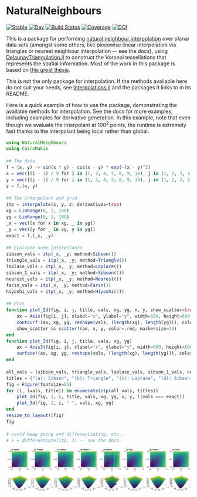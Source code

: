 # NaturalNeighbours

[![Stable](https://img.shields.io/badge/docs-stable-blue.svg)](https://DanielVandH.github.io/NaturalNeighbours.jl/stable/)
[![Dev](https://img.shields.io/badge/docs-dev-blue.svg)](https://DanielVandH.github.io/NaturalNeighbours.jl/dev/)
[![Build Status](https://github.com/DanielVandH/NaturalNeighbours.jl/actions/workflows/CI.yml/badge.svg?branch=main)](https://github.com/DanielVandH/NaturalNeighbours.jl/actions/workflows/CI.yml?query=branch%3Amain)
[![Coverage](https://codecov.io/gh/DanielVandH/NaturalNeighbours.jl/branch/main/graph/badge.svg)](https://codecov.io/gh/DanielVandH/NaturalNeighbours.jl)
[![DOI](https://zenodo.org/badge/638929469.svg)](https://zenodo.org/badge/latestdoi/638929469)

This is a package for performing [natural neighbour interpolation](https://en.wikipedia.org/wiki/Natural_neighbor_interpolation) over planar data sets (amongst some others, like piecewise linear interpolation via triangles or nearest neighbour interpolation -- see the docs), using [DelaunayTriangulation.jl](https://github.com/DanielVandH/DelaunayTriangulation.jl) to construct the Voronoi tessellations that represents the spatial information. Most of the work in this package is based on [this great thesis](https://kluedo.ub.rptu.de/frontdoor/deliver/index/docId/2104/file/diss.bobach.natural.neighbor.20090615.pdf).

This is not the only package for interpolation. If the methods available here do not suit your needs, see [Interpolations.jl](https://github.com/JuliaMath/Interpolations.jl) and the packages it links to in its README.

Here is a quick example of how to use the package, demonstrating the available methods for interpolation. See the docs for more examples, including examples for derivative generation. In this example, note that even though we evaluate the interpolant at $100^2$ points, the runtime is extremely fast thanks to the interpolant being local rather than global.

```julia
using NaturalNeighbours
using CairoMakie

## The data 
f = (x, y) -> sin(x * y) - cos(x - y) * exp(-(x - y)^2)
x = vec([(i - 1) / 9 for i in (1, 3, 4, 5, 8, 9, 10), j in (1, 2, 3, 5, 6, 7, 9, 10)])
y = vec([(j - 1) / 9 for i in (1, 3, 4, 5, 8, 9, 10), j in (1, 2, 3, 5, 6, 7, 9, 10)])
z = f.(x, y)

## The interpolant and grid 
itp = interpolate(x, y, z; derivatives=true)
xg = LinRange(0, 1, 100)
yg = LinRange(0, 1, 100)
_x = vec([x for x in xg, _ in yg])
_y = vec([y for _ in xg, y in yg])
exact = f.(_x, _y)

## Evaluate some interpolants 
sibson_vals = itp(_x, _y; method=Sibson())
triangle_vals = itp(_x, _y; method=Triangle())
laplace_vals = itp(_x, _y; method=Laplace())
sibson_1_vals = itp(_x, _y; method=Sibson(1))
nearest_vals = itp(_x, _y; method=Nearest())
farin_vals = itp(_x, _y; method=Farin())
hiyoshi_vals = itp(_x, _y; method=Hiyoshi(2))

## Plot 
function plot_2d(fig, i, j, title, vals, xg, yg, x, y, show_scatter=true)
    ax = Axis(fig[i, j], xlabel="x", ylabel="y", width=600, height=600, title=title, titlealign=:left)
    contourf!(ax, xg, yg, reshape(vals, (length(xg), length(yg))), colormap=:viridis, levels=-1:0.05:0, extendlow=:auto, extendhigh=:auto)
    show_scatter && scatter!(ax, x, y, color=:red, markersize=14)
end
function plot_3d(fig, i, j, title, vals, xg, yg)
    ax = Axis3(fig[i, j], xlabel="x", ylabel="y", width=600, height=600, title=title, titlealign=:left)
    surface!(ax, xg, yg, reshape(vals, (length(xg), length(yg))), color=vals, colormap=:viridis)
end

all_vals = (sibson_vals, triangle_vals, laplace_vals, sibson_1_vals, nearest_vals, farin_vals, hiyoshi_vals, exact)
titles = ("(a): Sibson", "(b): Triangle", "(c): Laplace", "(d): Sibson-1", "(e): Nearest", "(f): Farin", "(g): Hiyoshi", "(h): Exact")
fig = Figure(fontsize=55)
for (i, (vals, title)) in enumerate(zip(all_vals, titles))
    plot_2d(fig, 1, i, title, vals, xg, yg, x, y, !(vals === exact))
    plot_3d(fig, 2, i, " ", vals, xg, yg)
end
resize_to_layout!(fig)
fig

# could keep going and differentiating, etc...
# ∂ = differentiate(itp, 2) -- see the docs.
```

![Interpolation example](https://github.com/DanielVandH/NaturalNeighbours.jl/blob/3ccec40c50d518685a4a34d4161b10925b74965d/example.png)
